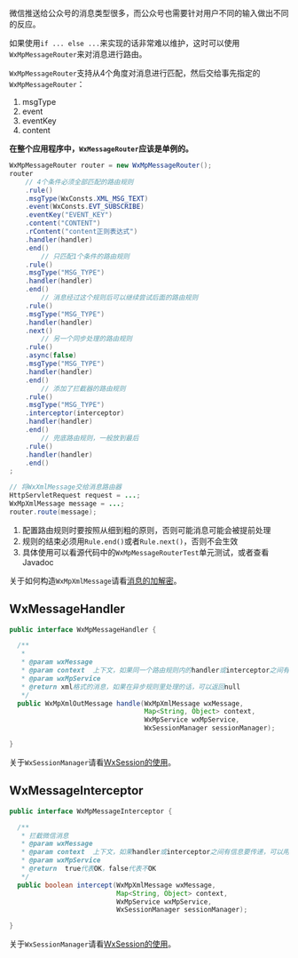微信推送给公众号的消息类型很多，而公众号也需要针对用户不同的输入做出不同的反应。

如果使用``if ... else ...``来实现的话非常难以维护，这时可以使用``WxMpMessageRouter``来对消息进行路由。

``WxMpMessageRouter``支持从4个角度对消息进行匹配，然后交给事先指定的``WxMpMessageRouter``：

1. msgType
1. event
1. eventKey
1. content

**在整个应用程序中，``WxMessageRouter``应该是单例的。**

```java
WxMpMessageRouter router = new WxMpMessageRouter();
router
    // 4个条件必须全部匹配的路由规则
    .rule()
    .msgType(WxConsts.XML_MSG_TEXT)
    .event(WxConsts.EVT_SUBSCRIBE)
    .eventKey("EVENT_KEY")
    .content("CONTENT")
    .rContent("content正则表达式")
    .handler(handler)
    .end()
        // 只匹配1个条件的路由规则
    .rule()
    .msgType("MSG_TYPE")
    .handler(handler)
    .end()
        // 消息经过这个规则后可以继续尝试后面的路由规则
    .rule()
    .msgType("MSG_TYPE")
    .handler(handler)
    .next()
        // 另一个同步处理的路由规则
    .rule()
    .async(false)
    .msgType("MSG_TYPE")
    .handler(handler)
    .end()
        // 添加了拦截器的路由规则
    .rule()
    .msgType("MSG_TYPE")
    .interceptor(interceptor)
    .handler(handler)
    .end()
        // 兜底路由规则，一般放到最后
    .rule()
    .handler(handler)
    .end()
;

// 将WxXmlMessage交给消息路由器
HttpServletRequest request = ...;
WxMpXmlMessage message = ...;
router.route(message);
```

1. 配置路由规则时要按照从细到粗的原则，否则可能消息可能会被提前处理
2. 规则的结束必须用``Rule.end()``或者``Rule.next()``，否则不会生效
3. 具体使用可以看源代码中的``WxMpMessageRouterTest``单元测试，或者查看Javadoc

关于如何构造``WxMpXmlMessage``请看[消息的加解密](https://github.com/chanjarster/weixin-java-tools/wiki/MP_消息的加解密)。


## WxMessageHandler

```java
public interface WxMpMessageHandler {

  /**
   *
   * @param wxMessage
   * @param context  上下文，如果同一个路由规则内的handler或interceptor之间有信息要传递，可以用这个
   * @param wxMpService
   * @return xml格式的消息，如果在异步规则里处理的话，可以返回null
   */
  public WxMpXmlOutMessage handle(WxMpXmlMessage wxMessage,
                                  Map<String, Object> context,
                                  WxMpService wxMpService,
                                  WxSessionManager sessionManager);

}
```

关于``WxSessionManager``请看[WxSession的使用](https://github.com/chanjarster/weixin-java-tools/wiki/WxSession)。

## WxMessageInterceptor

```java
public interface WxMpMessageInterceptor {

  /**
   * 拦截微信消息
   * @param wxMessage
   * @param context  上下文，如果handler或interceptor之间有信息要传递，可以用这个
   * @param wxMpService
   * @return  true代表OK，false代表不OK
   */
  public boolean intercept(WxMpXmlMessage wxMessage,
                           Map<String, Object> context,
                           WxMpService wxMpService,
                           WxSessionManager sessionManager);

}
```

关于``WxSessionManager``请看[WxSession的使用](https://github.com/chanjarster/weixin-java-tools/wiki/WxSession)。
